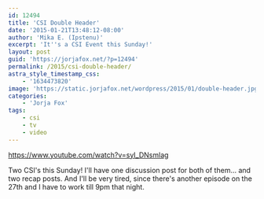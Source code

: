 ```yaml
---
id: 12494
title: 'CSI Double Header'
date: '2015-01-21T13:48:12-08:00'
author: 'Mika E. (Ipstenu)'
excerpt: 'It''s a CSI Event this Sunday!'
layout: post
guid: 'https://jorjafox.net/?p=12494'
permalink: /2015/csi-double-header/
astra_style_timestamp_css:
    - '1634473820'
image: 'https://static.jorjafox.net/wordpress/2015/01/double-header.jpg'
categories:
    - 'Jorja Fox'
tags:
    - csi
    - tv
    - video
---
```


https://www.youtube.com/watch?v=syI_DNsmlag

Two CSI's this Sunday! I'll have one discussion post for both of them... and two recap posts. And I'll be very tired, since there's another episode on the 27th and I have to work till 9pm that night.